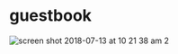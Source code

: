 # guestbook
![screen shot 2018-07-13 at 10 21 38 am 2](https://user-images.githubusercontent.com/25395806/42696836-60f5f660-8687-11e8-914c-1dfab0c83d13.png)
